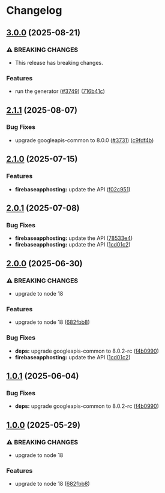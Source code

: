 # Changelog

## [3.0.0](https://github.com/googleapis/google-api-nodejs-client/compare/firebaseapphosting-v2.1.1...firebaseapphosting-v3.0.0) (2025-08-21)


### ⚠ BREAKING CHANGES

* This release has breaking changes.

### Features

* run the generator ([#3749](https://github.com/googleapis/google-api-nodejs-client/issues/3749)) ([716b41c](https://github.com/googleapis/google-api-nodejs-client/commit/716b41cf75e2983777ae1f40f2ef0e01a85bcce3))

## [2.1.1](https://github.com/googleapis/google-api-nodejs-client/compare/firebaseapphosting-v2.1.0...firebaseapphosting-v2.1.1) (2025-08-07)


### Bug Fixes

* upgrade googleapis-common to 8.0.0  ([#3731](https://github.com/googleapis/google-api-nodejs-client/issues/3731)) ([c9fdf4b](https://github.com/googleapis/google-api-nodejs-client/commit/c9fdf4b34d6c9bcf608eee35dd281d4680be9797))

## [2.1.0](https://github.com/googleapis/google-api-nodejs-client/compare/firebaseapphosting-v2.0.1...firebaseapphosting-v2.1.0) (2025-07-15)


### Features

* **firebaseapphosting:** update the API ([f02c951](https://github.com/googleapis/google-api-nodejs-client/commit/f02c9511263531f64d77c289154093626e4d746c))

## [2.0.1](https://github.com/googleapis/google-api-nodejs-client/compare/firebaseapphosting-v2.0.0...firebaseapphosting-v2.0.1) (2025-07-08)


### Bug Fixes

* **firebaseapphosting:** update the API ([78533e4](https://github.com/googleapis/google-api-nodejs-client/commit/78533e43122742245094ee21cf5b8e4e3d60868a))
* **firebaseapphosting:** update the API ([1cd01c2](https://github.com/googleapis/google-api-nodejs-client/commit/1cd01c21caea2729bbb9535b4b08a55610355815))

## [2.0.0](https://github.com/googleapis/google-api-nodejs-client/compare/firebaseapphosting-v1.0.1...firebaseapphosting-v2.0.0) (2025-06-30)


### ⚠ BREAKING CHANGES

* upgrade to node 18

### Features

* upgrade to node 18 ([682fbb8](https://github.com/googleapis/google-api-nodejs-client/commit/682fbb869189ae92b3e9a194d37d0548af0c1f92))


### Bug Fixes

* **deps:** upgrade googleapis-common to 8.0.2-rc ([f4b0990](https://github.com/googleapis/google-api-nodejs-client/commit/f4b099071040cfbcfe4a2e7d487d45ee93b369e0))
* **firebaseapphosting:** update the API ([1cd01c2](https://github.com/googleapis/google-api-nodejs-client/commit/1cd01c21caea2729bbb9535b4b08a55610355815))

## [1.0.1](https://github.com/googleapis/google-api-nodejs-client/compare/firebaseapphosting-v1.0.0...firebaseapphosting-v1.0.1) (2025-06-04)


### Bug Fixes

* **deps:** upgrade googleapis-common to 8.0.2-rc ([f4b0990](https://github.com/googleapis/google-api-nodejs-client/commit/f4b099071040cfbcfe4a2e7d487d45ee93b369e0))

## [1.0.0](https://github.com/googleapis/google-api-nodejs-client/compare/firebaseapphosting-v0.1.0...firebaseapphosting-v1.0.0) (2025-05-29)


### ⚠ BREAKING CHANGES

* upgrade to node 18

### Features

* upgrade to node 18 ([682fbb8](https://github.com/googleapis/google-api-nodejs-client/commit/682fbb869189ae92b3e9a194d37d0548af0c1f92))
